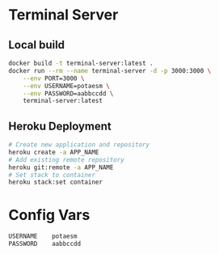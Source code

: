 # Terminal Server

## Local build

```bash
docker build -t terminal-server:latest .
docker run --rm --name terminal-server -d -p 3000:3000 \
    --env PORT=3000 \
    --env USERNAME=potaesm \
    --env PASSWORD=aabbccdd \
    terminal-server:latest
```

## Heroku Deployment

```bash
# Create new application and repository
heroku create -a APP_NAME
# Add existing remote repository
heroku git:remote -a APP_NAME
# Set stack to container
heroku stack:set container
```

# Config Vars

```bash
USERNAME    potaesm
PASSWORD    aabbccdd
```

